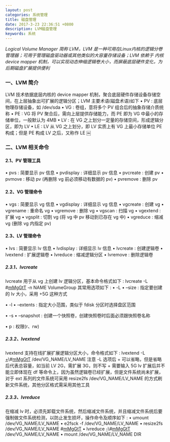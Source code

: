 ```yaml
---
layout: post
categories: 系统管理
title: 磁盘管理
date: 2017-3-23 22:36:51 +0800
description: LVM磁盘管理
keywords: 系统
---
```



_Logical Volume Manager 简称 LVM，LVM 是一种可用在Linux内核的逻辑分卷管理器；可用于管理磁盘驱动器或其他类似的大容量存储设备；LVM 依赖于 内核 device mapper 机制，可以实现动态伸缩逻辑卷大小，而屏蔽底层硬件变化，为后期磁盘扩展提供便利_
### 一、LVM 简介
LVM 技术依据底层内核的 device mapper 机制，聚合底层硬件存储设备存储空间，在上层抽象出可扩展的逻辑分区；LVM 主要术语(磁盘术语)如下
•	PV : 底层物理存储设备，如 /dev/sda
•	VG : 卷组，意将多个 PV 组合后的抽象存储介质统称
•	PE : VG 将 PV 聚合后，需向上层提供存储能力，而 PE 即为 VG 中最小的存储单位，一般默认为 4MB
•	LV : 在 VG 之上划分一定量的存储空间，形成逻辑分区，即为 LV
•	LE : LV 从 VG 之上划分，即 LV 实质上有 VG 上最小存储单位 PE 构成；但是 PE 构成 LV 之后，又称作 LE
￼
### 二、LVM 相关命令
#### 2.1、PV 管理工具
•	pvs : 简要显示 pv 信息
•	pvdisplay : 详细显示 pv 信息
•	pvcreate : 创建 pv
•	pvmove : 移动 pv (再删除 vg 前必须移动有数据的 pv)
•	pvremove : 删除 pv
#### 2.2、VG 管理命令
•	vgs : 简要显示 vg 信息
•	vgdisplay : 详细显示 vg 信息
•	vgcreate : 创建 vg
•	vgrename : 重命名 vg
•	vgremove : 删除 vg
•	vgscan : 扫描 vg
•	vgextend : 扩展 vg
•	vgsplit : 切割 vg (将 vg 中 pv 移动到已存在 vg 中)
•	vgreduce : 缩减 vg (删除 vg 内指定 pv)
#### 2.3、LV 管理命令
•	lvs : 简要显示 lv 信息
•	lvdisplay : 详细显示 lv 信息
•	lvcreate : 创建逻辑卷
•	lvextend : 扩展逻辑卷
•	lvreduce : 缩减逻辑分区
•	lvremove : 删除逻辑卷
##### 2.3.1、lvcreate
lvcreate 用于从 vg 上创建 lv 逻辑分区，基本命令格式如下 :
lvcreate -L \#[mMgGtT](#) -n NAME VolumeGroup
其常用选项如下 :
•	-L
•	–size : 指定要创建的 lv 大小，采用 +5G 这种方式

•	-l
•	–extents : 指定大小范围，类似于 fdisk 分区时选择盘区范围

•	-s
•	–snapshot : 创建一个快照卷，创建快照卷时后面必须跟快照卷名称

•	p : 权限(r、rw)
##### 2.3.2、lvextend
lvextend 支持在线扩展扩展逻辑分区大小，命令格式如下 :
lvextend -L [+](#)\\#[mMgGtT](#) /dev/VG_NAME/LV_NAME
注意 -L 选项后 + 可以省略，但是省略后代表总容量，如当前 LV 2G，需扩展 3G，则不写 + 需要输入 5G
lv 扩展后并不能立即体现在 df 等命令上，因为虽然逻辑卷已经扩展，但是文件系统尚未扩展，对于 ext 系列的文件系统可采用 resize2fs /dev/VG_NAME/LV_NAME 的方式刷新文件系统，其他分区格式需采用其他工具
##### 2.3.3、lvreduce
在缩减 lv 时，必须先卸载文件系统，然后缩减文件系统，并且缩减文件系统后要强制做文件系统检测，以防止发生损坏，操作命令及顺序如下 :
•	umount /dev/VG_NAME/LV_NAME
•	e2fsck -f /dev/VG_NAME/LV_NAME
•	resize2fs /dev/VG_NAME/LV_NAME \#[mMgGtT](#)
•	lvreduce [-](#)\\#[mMgGtT](#) /dev/VG_NAME/LV_NAME
•	mount /dev/VG_NAME/LV_NAME DIR
